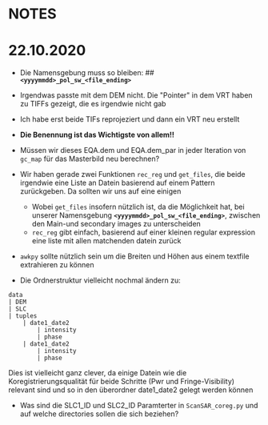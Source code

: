 # NOTES

# 22.10.2020
- Die Namensgebung muss so bleiben: 
    ##**`<yyyymmdd>_pol_sw_<file_ending>`**
   
- Irgendwas passte mit dem DEM nicht. Die "Pointer" in dem VRT haben zu TIFFs gezeigt, die es irgendwie nicht gab
- Ich habe erst beide TIFs reprojeziert und dann ein VRT neu erstellt
- **Die Benennung ist das Wichtigste von allem!!**
- Müssen wir dieses EQA.dem und EQA.dem_par in jeder Iteration von `gc_map` für das Masterbild neu berechnen?
- Wir haben gerade zwei Funktionen `rec_reg` und `get_files`, die beide irgendwie eine Liste an Datein basierend auf einem 
Pattern zurückgeben. Da sollten wir uns auf eine einigen
    + Wobei `get_files` insofern nützlich ist, da die Möglichkeit hat, bei unserer Namensgebung **`<yyyymmdd>_pol_sw_<file_ending>`**,
    zwischen den Main-und secondary images zu unterscheiden
    + `rec_reg` gibt einfach, basierend auf einer kleinen regular expression eine liste mit allen matchenden datein zurück
- `awkpy` sollte nützlich sein um die Breiten und Höhen aus einem textfile extrahieren zu können
- Die Ordnerstruktur vielleicht nochmal ändern zu: 

```
data
| DEM
| SLC
| tuples
    | date1_date2
        | intensity
        | phase
    | date1_date2
        | intensity
        | phase
```

Dies ist vielleicht ganz clever, da einige Datein wie die Koregistrierungsqualität für beide Schritte (Pwr und Fringe-Visibility) 
relevant sind und so in den überordner date1_date2 gelegt werden können

- Was sind die SLC1_ID und SLC2_ID Paramterter in `ScanSAR_coreg.py` und auf welche directories sollen die sich beziehen?

        